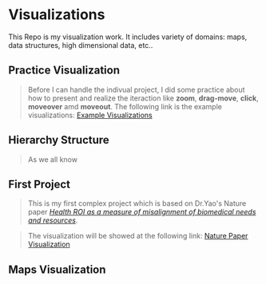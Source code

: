Visualizations
=========
This Repo is my visualization work. It includes variety of domains: maps, data structures, high dimensional data, etc..

Practice Visualization
---------
>Before I can handle the indivual project, I did some practice about how to present and realize the iteraction like **zoom**, **drag-move**, **click**, **moveover** amd **moveout**. The following link is the example visualizations:
[Example Visualizations](https://wangku.github.io/Visualizations/practice.html)

Hierarchy Structure
---------
>As we all know

First Project
---------
>This is my first complex project which is based on Dr.Yao's Nature paper *[Health ROI as a measure of misalignment of biomedical needs and resources](http://www.nature.com/nbt/journal/v33/n8/full/nbt.3276.html)*.

>The visualization will be showed at the following link:
[Nature Paper Visualization](https://wangku.github.io/Visualizations/1st%20project/test_new.html)

Maps Visualization
---------



